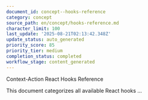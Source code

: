 ```yaml
---
document_id: concept--hooks-reference
category: concept
source_path: en/concept/hooks-reference.md
character_limit: 100
last_update: '2025-08-21T02:13:42.348Z'
update_status: auto_generated
priority_score: 85
priority_tier: medium
completion_status: completed
workflow_stage: content_generated
---
```

Context-Action React Hooks Reference

This document categorizes all available React hooks ...

